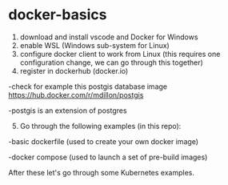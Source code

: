 # docker-basics

1. download and install vscode and Docker for Windows
2. enable WSL (Windows sub-system for Linux)
3. configure docker client to work from Linux (this requires one configuration change, we can go through this together)
4. register in dockerhub (docker.io)

-check for example this postgis database image https://hub.docker.com/r/mdillon/postgis

-postgis is an extension of postgres

5. Go through the following examples (in this repo):

-basic dockerfile (used to create your own docker image)

-docker compose (used to launch a set of pre-build images)

After these let's go through some Kubernetes examples.
